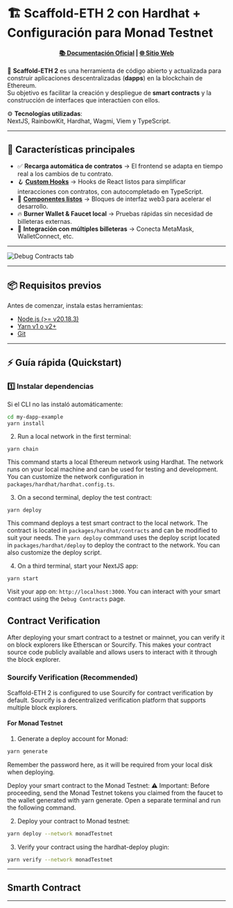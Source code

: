 # 🏗 Scaffold-ETH 2 con Hardhat + Configuración para Monad Testnet  

<h4 align="center">
  <a href="https://docs.scaffoldeth.io">📚 Documentación Oficial</a> |
  <a href="https://scaffoldeth.io">🌐 Sitio Web</a>
</h4>

🧪 **Scaffold-ETH 2** es una herramienta de código abierto y actualizada para construir aplicaciones descentralizadas (**dapps**) en la blockchain de Ethereum.  
Su objetivo es facilitar la creación y despliegue de **smart contracts** y la construcción de interfaces que interactúen con ellos.

⚙️ **Tecnologías utilizadas**:  
NextJS, RainbowKit, Hardhat, Wagmi, Viem y TypeScript.

---

## 🚀 Características principales
- ✅ **Recarga automática de contratos** → El frontend se adapta en tiempo real a los cambios de tu contrato.
- 🪝 **[Custom Hooks](https://docs.scaffoldeth.io/hooks/)** → Hooks de React listos para simplificar interacciones con contratos, con autocompletado en TypeScript.
- 🧱 **[Componentes listos](https://docs.scaffoldeth.io/components/)** → Bloques de interfaz web3 para acelerar el desarrollo.
- 🔥 **Burner Wallet & Faucet local** → Pruebas rápidas sin necesidad de billeteras externas.
- 🔐 **Integración con múltiples billeteras** → Conecta MetaMask, WalletConnect, etc.

---

![Debug Contracts tab](https://github.com/scaffold-eth/scaffold-eth-2/assets/55535804/b237af0c-5027-4849-a5c1-2e31495cccb1)

---

## 📦 Requisitos previos

Antes de comenzar, instala estas herramientas:

- [Node.js (>= v20.18.3)](https://nodejs.org/en/download/)  
- [Yarn v1 o v2+](https://classic.yarnpkg.com/en/docs/install/)  
- [Git](https://git-scm.com/downloads)  

---

## ⚡ Guía rápida (Quickstart)

### 1️⃣ Instalar dependencias  
Si el CLI no las instaló automáticamente:  
```bash
cd my-dapp-example
yarn install

```
2. Run a local network in the first terminal:

```
yarn chain
```

This command starts a local Ethereum network using Hardhat. The network runs on your local machine and can be used for testing and development. You can customize the network configuration in `packages/hardhat/hardhat.config.ts`.

3. On a second terminal, deploy the test contract:

```
yarn deploy
```

This command deploys a test smart contract to the local network. The contract is located in `packages/hardhat/contracts` and can be modified to suit your needs. The `yarn deploy` command uses the deploy script located in `packages/hardhat/deploy` to deploy the contract to the network. You can also customize the deploy script.

4. On a third terminal, start your NextJS app:

```
yarn start
```

Visit your app on: `http://localhost:3000`. You can interact with your smart contract using the `Debug Contracts` page.



## Contract Verification

After deploying your smart contract to a testnet or mainnet, you can verify it on block explorers like Etherscan or Sourcify. This makes your contract source code publicly available and allows users to interact with it through the block explorer.

### Sourcify Verification (Recommended)

Scaffold-ETH 2 is configured to use Sourcify for contract verification by default. Sourcify is a decentralized verification platform that supports multiple block explorers.

#### For Monad Testnet

1. Generate a deploy account for Monad:
```bash
yarn generate
```
Remember the password here, as it will be required from your local disk when deploying.

Deploy your smart contract to the Monad Testnet:
⚠️ Important: Before proceeding, send the Monad Testnet tokens you claimed from the faucet to the wallet generated with yarn generate.
Open a separate terminal and run the following command.

2. Deploy your contract to Monad testnet:
```bash
yarn deploy --network monadTestnet
```


3. Verify your contract using the hardhat-deploy plugin:
```bash
yarn verify --network monadTestnet
```


---
## Smarth Contract 


---
